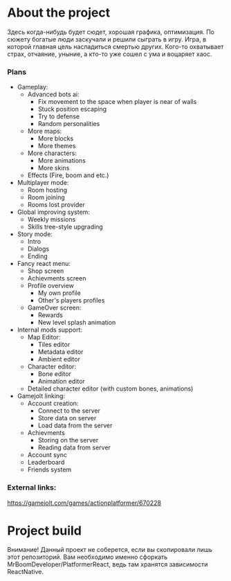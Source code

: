 # About the project
Здесь когда-нибудь будет сюдет, хорошая графика, оптимизация.
По сюжету богатые люди заскучали и решили сыграть в игру. Игра, в которой главная цель насладиться смертью других. Кого-то охватывает страх, отчаяние, уныние, а кто-то уже сошел с ума и воцаряет хаос.
### Plans
- Gameplay:
  - Advanced bots ai:
    - Fix movement to the space when player is near of walls
    - Stuck position escaping
    - Try to defense
    - Random personalities
  - More maps:
    - More blocks
    - More themes
  - More characters:
    - More animations
    - More skins
  - Effects (Fire, boom and etc.)
- Multiplayer mode:
  - Room hosting
  - Room joining
  - Rooms lost provider
- Global improving system:
  - Weekly missions
  - Skills tree-style upgrading
- Story mode:
  - Intro
  - Dialogs
  - Ending
- Fancy react menu:
  - Shop screen
  - Achievments screen
  - Profile overview
    - My own profile
    - Other's players profiles
  - GameOver screen:
    - Rewards
    - New level splash animation
- Internal mods support:
  - Map Editor:
    - Tiles editor
    - Metadata editor
    - Ambient editor
  - Character editor:
    - Bone editor
    - Animation editor
  - Detailed character editor (with custom bones, animations)
- Gamejolt linking:
  - Account creation:
    - Connect to the server
    - Store data on server
    - Load data from the server
  - Achievments
    - Storing on the server
    - Reading data from server
  - Account sync
  - Leaderboard
  - Friends system
### External links:
https://gamejolt.com/games/actionplatformer/670228
# Project build
Внимание! Данный проект не соберется, если вы скопировали лишь этот репозиторий. Вам необходимо именно сфоркать MrBoomDeveloper/PlatformerReact, ведь там хранятся зависимости ReactNative.